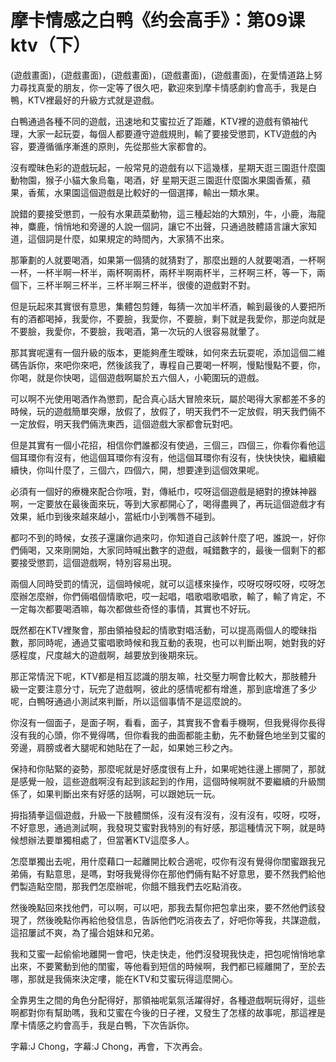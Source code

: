 # 摩卡情感之白鸭《约会高手》：第09课ktv（下）

(遊戲畫面)，(遊戲畫面)，(遊戲畫面)，(遊戲畫面)，(遊戲畫面)，在愛情道路上努力尋找真愛的朋友，你一定等了很久吧，歡迎來到摩卡情感劇約會高手，我是白鴨，KTV裡最好的升級方式就是遊戲。

白鴨通過各種不同的遊戲，迅速地和艾蜜拉近了距離，KTV裡的遊戲有領袖代理，大家一起玩耍，每個人都要遵守遊戲規則，輸了要接受懲罰，KTV遊戲的內容，要遵循循序漸進的原則，先從那些大家都會的。

沒有曖昧色彩的遊戲玩起，一般常見的遊戲有以下這幾樣，星期天逛三園逛什麼園動物園，猴子小貓大象烏龜，喝酒，好 星期天逛三園逛什麼園水果園香蕉，蘋果，香蕉，水果園這個遊戲是比較好的一個選擇，輸出一類水果。

說錯的要接受懲罰，一般有水果蔬菜動物，這三種起始的大類別，牛，小鹿，海龍神，麋鹿，悄悄地和旁邊的人說一個詞，讓它不出聲，只通過肢體語言讓大家知道，這個詞是什麼，如果規定的時間內，大家猜不出來。

那筆劃的人就要喝酒，如果第一個猜的就猜對了，那麼出題的人就要喝酒，一杯啊一杯，一杯半啊一杯半，兩杯啊兩杯，兩杯半啊兩杯半，三杯啊三杯，等一下，兩個下，三杯半啊三杯半，三杯半啊三杯半，很傻的遊戲對不對。

但是玩起來其實很有意思，集體包剪錘，每猜一次加半杯酒，輸到最後的人要把所有的酒都喝掉，我愛你，不要臉，我愛你，不要臉，剩下就是我愛你，那逆向就是不要臉，我愛你，不要臉，我喝酒，第一次玩的人很容易就暈了。

那其實呢還有一個升級的版本，更能夠產生曖昧，如何來去玩耍呢，添加這個二維碼告訴你，來吧你來吧，然後該我了，專程自己要喝一杯啊，慢點慢點不要，你，你喝，就是你快喝，這個遊戲啊屬於五六個人，小範圍玩的遊戲。

可以啊不光使用喝酒作為懲罰，配合真心話大冒險來玩，屬於喝得大家都差不多的時候，玩的遊戲簡單突爆，放假了，放假了，明天我們不一定放假，明天我們倆不一定放假，明天我們倆洗東西，這個遊戲大家都會玩對吧。

但是其實有一個小花招，相信你們誰都沒有使過，三個三，四個三，你看你看他這個耳環你有沒有，他這個耳環你有沒有，他這個耳環你有沒有，快快快快，繼續繼續快，你叫什麼了，三個六，四個六，開，想要達到這個效果呢。

必須有一個好的療機來配合你哦，對，傳紙巾，哎呀這個遊戲是絕對的撩妹神器啊，一定要放在最後面來玩，等到大家都開心了，喝得盡興了，再玩這個遊戲才有效果，紙巾到後來越來越小，當紙巾小到嘴唇不碰到。

都叼不到的時候，女孩子還讓你過來叼，你知道自己該幹什麼了吧，誰說一，好你們倆喝，又來剛開始，大家同時喊出數字的遊戲，喊錯數字的，最後一個剩下的都要接受懲罰，這個遊戲啊，特別容易出現。

兩個人同時受罰的情況，這個時候呢，就可以這樣來操作，哎呀哎呀哎呀，哎呀怎麼辦怎麼辦，你們倆唱個情歌吧，哎一起唱，唱歌唱歌唱歌，輸了，輸了肯定，不一定每次都要喝酒嘛，每次都做些奇怪的事情，其實也不好玩。

既然都在KTV裡聚會，那由領袖發起的情歌對唱活動，可以提高兩個人的曖昧指數，那同時呢，通過艾蜜唱歌時候和我互動的表現，也可以判斷出啊，她對我的好感程度，尺度越大的遊戲啊，越要放到後期來玩。

那正常情況下呢，KTV都是相互認識的朋友嘛，社交壓力啊會比較大，那肢體升級一定要注意分寸，玩完了遊戲啊，彼此的感情呢都有增進，那到底增進了多少呢，白鴨呀通過小測試來判斷，所以這個事情不是這麼說的。

你沒有一個面子，是面子啊，看看，面子，其實我不會看手機啊，但我覺得你長得沒有我的心頭，你不覺得嗎，但你看我的曲面都能主動，先不動聲色地坐到艾蜜的旁邊，肩膀或者大腿呢和她貼在了一起，如果她三秒之內。

保持和你貼緊的姿勢，那麼呢就是好感度很有上升，如果呢她往邊上挪開了，那就是感覺一般，這些遊戲啊沒有起到該起到的作用，這個時候啊就不要繼續的升級關係了，如果判斷出來有好感的話啊，可以跟她玩一玩。

拇指猜拳這個遊戲，升級一下肢體關係，沒有沒有沒有，沒有沒有，哎呀，哎呀，不好意思，通過測試啊，我發現艾蜜對我特別的有好感，那這種情況下啊，就是時候想辦法要單獨相處了，但當著KTV這麼多人。

怎麼單獨出去呢，用什麼藉口一起離開比較合適呢，哎你有沒有覺得你閨蜜跟我兄弟倆，有點意思，是嗎，對呀我覺得你在那他們倆有點不好意思，要不然我們給他們製造點空間，那我們怎麼辦呢，你餓不餓我們去吃點消夜。

然後晚點回來找他們，可以啊，可以吧，那我去幫你把包拿出來，要不然他們該發現了，然後晚點你再給他發信息，告訴他們吃消夜去了，好吧你等我，共謀遊戲，這招屢試不爽，為了撮合姐妹和兄弟。

我和艾蜜一起偷偷地離開一會吧，快走快走，他們沒發現我快走，把包呢悄悄地拿出來，不要驚動到他的閨蜜，等他看到短信的時候啊，我們都已經離開了，至於去哪，那就是我倆來決定嘍，能在KTV和艾蜜玩得這麼開心。

全靠男生之間的角色分配得好，那領袖呢氣氛活躍得好，各種遊戲啊玩得好，這些啊都對你有幫助嗎，我和艾蜜在今後的日子裡，又發生了怎樣的故事呢，那這裡是摩卡情感之約會高手，我是白鴨，下次告訴你。

字幕:J Chong，字幕:J Chong，再會，下次再会。